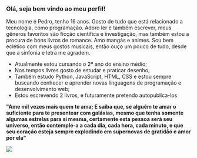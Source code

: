 ### Olá, seja bem vindo ao meu perfil!

Meu nome é Pedro, tenho 16 anos. Gosto de tudo que está relacionado a tecnologia, como programação. Adoro ler e também escrever, meus gêneros favoritos são ficção científica e investigação, mas também estou a procura de bons livros de romance. Amo mangás e animes. Sou bem eclético com meus gostos musicais, então ouço um pouco de tudo, desde que a sinfonia e letra me agradem.

- Atualmente estou cursando o 2º ano do ensino médio;
- Nos tempos livres gosto de estudar e praticar desenho;
- Também estudo Python, JavaScript, HTML, CSS e estou sempre buscando conhecer e aprender novas linguagens de programação e desenvolvimento web;
- Estou escrevendo 2 livros, e futuramente pretendo autopublica-los

**"Ame mil vezes mais quem te ama; E saiba que, se alguém te amar o suficiente para te presentear com galáxias, mesmo que tenha somente algumas estrelas para si mesma, certamente esta pessoa será seu universo, então contemple-a a cada dia, cada hora, cada minuto, e que seu coração esteja sempre explodindo em supernovas de gratidão e amor por ela"**

![](https://media1.tenor.com/m/r5TnkumodAQAAAAC/tobi-dancando.gif)
